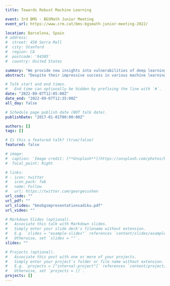 ```yaml
---
title: Towards Robust Machine Learning

event: 3rd BMS - BGSMath Junior Meeting
event_url: https://www.crm.cat/bms-bgsmath-junior-meeting-2022/

location: Barcelona, Spain
# address:
#  street: 450 Serra Mall
#  city: Stanford
#  region: CA
#  postcode: '94305'
#  country: United States

summary: "We provide new insights into vulnerabilities of deep learning models by showing that training-based and basis-manipulation defense methods are significantly less effective if we restrict the generation of adversarial attacks to the low frequency discrete wavelet transform domain. "
abstract: "Despite their impressive success in various machine learning tasks, deep neural networks are vulnerable to adversarial attacks. Through the addition of imperceptible levels of distortion to a given image, such attacks can cause a learned network to quite spectacularly misclassify the perturbed input. Several defense approaches including adversarial training and methods manipulating basis function representations of images such as JPEG compression, PCA, wavelet denoising, and soft-thresholding have shown success. The former defense works well in defending against small l_p norm attacks in the pixel representation, whereas the latter methods rely on removing high frequency signal. We show that both training-based and basis-manipulation defense methods are significantly less effective if we restrict the generation of adversarial attacks to the low frequency discrete wavelet transform (DWT) domain, thus providing new insights into vulnerabilities of deep learning models. "

# Talk start and end times.
#   End time can optionally be hidden by prefixing the line with `#`.
date: "2022-09-07T12:05:00Z"
date_end: "2022-09-07T12:35:00Z"
all_day: false

# Schedule page publish date (NOT talk date).
publishDate: "2017-01-01T00:00:00Z"

authors: []
tags: []

# Is this a featured talk? (true/false)
featured: false

# image:
#  caption: 'Image credit: [**Unsplash**](https://unsplash.com/photos/bzdhc5b3Bxs)'
#  focal_point: Right

# links:
# - icon: twitter
#   icon_pack: fab
#   name: Follow
#   url: https://twitter.com/georgecushen
url_code: ""
url_pdf: ""
url_slides: "bmsbgsmpresentationsadiku.pdf"
url_video: ""

# Markdown Slides (optional).
#   Associate this talk with Markdown slides.
#   Simply enter your slide deck's filename without extension.
#   E.g. `slides = "example-slides"` references `content/slides/example-slides.md`.
#   Otherwise, set `slides = ""`.
slides: ""

# Projects (optional).
#   Associate this post with one or more of your projects.
#   Simply enter your project's folder or file name without extension.
#   E.g. `projects = ["internal-project"]` references `content/project/deep-learning/index.md`.
#   Otherwise, set `projects = []`.
projects: []
---
```

